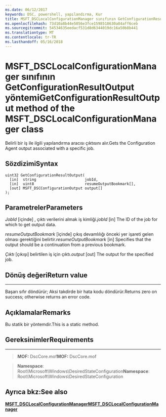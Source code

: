 ```yaml
---
ms.date: 06/12/2017
keywords: DSC, powershell, yapılandırma, Kur
title: MSFT_DSCLocalConfigurationManager sınıfının GetConfigurationResultOutput yöntemi
ms.openlocfilehash: 73d10a8b44e5056e3fce1598518630a84aff6ceb
ms.sourcegitcommit: 54534635eedacf531d8d6344019dc16a50b8b441
ms.translationtype: MT
ms.contentlocale: tr-TR
ms.lasthandoff: 05/16/2018
---
```

# <a name="getconfigurationresultoutput-method-of-the-msftdsclocalconfigurationmanager-class"></a><span data-ttu-id="edf85-103">MSFT_DSCLocalConfigurationManager sınıfının GetConfigurationResultOutput yöntemi</span><span class="sxs-lookup"><span data-stu-id="edf85-103">GetConfigurationResultOutput method of the MSFT_DSCLocalConfigurationManager class</span></span>

<span data-ttu-id="edf85-104">Belirli bir iş ile ilgili yapılandırma aracısı çıktısını alır.</span><span class="sxs-lookup"><span data-stu-id="edf85-104">Gets the Configuration Agent output associated with a specific job.</span></span>

<a name="syntax"></a><span data-ttu-id="edf85-105">Sözdizimi</span><span class="sxs-lookup"><span data-stu-id="edf85-105">Syntax</span></span>
------

```mof
uint32 GetConfigurationResultOutput(
  [in]  string                      jobId,
  [in]  uint8                       resumeOutputBookmark[],
  [out] MSFT_DSCConfigurationOutput output[]
);
```

<a name="parameters"></a><span data-ttu-id="edf85-106">Parametreler</span><span class="sxs-lookup"><span data-stu-id="edf85-106">Parameters</span></span>
----------

<span data-ttu-id="edf85-107">*JobId* \[içinde\] , çıktı verilerini almak iş kimliği.</span><span class="sxs-lookup"><span data-stu-id="edf85-107">*jobId* \[in\] The ID of the job for which to get output data.</span></span>

<span data-ttu-id="edf85-108">*resumeOutputBookmark* \[içinde\] çıkış devamlılığı önceki yer işareti gelen olması gerektiğini belirtir.</span><span class="sxs-lookup"><span data-stu-id="edf85-108">*resumeOutputBookmark* \[in\] Specifies that the output should be a continuation from a previous bookmark.</span></span>

<span data-ttu-id="edf85-109">*Çıktı* \[çıkışı\] belirtilen iş için çıktı.</span><span class="sxs-lookup"><span data-stu-id="edf85-109">*output* \[out\] The output for the specified job.</span></span>

## <a name="return-value"></a><span data-ttu-id="edf85-110">Dönüş değeri</span><span class="sxs-lookup"><span data-stu-id="edf85-110">Return value</span></span>
------------

<span data-ttu-id="edf85-111">Başarı sıfır döndürür; Aksi takdirde bir hata kodu döndürür.</span><span class="sxs-lookup"><span data-stu-id="edf85-111">Returns zero on success; otherwise returns an error code.</span></span>

## <a name="remarks"></a><span data-ttu-id="edf85-112">Açıklamalar</span><span class="sxs-lookup"><span data-stu-id="edf85-112">Remarks</span></span>

<span data-ttu-id="edf85-113">Bu statik bir yöntemdir.</span><span class="sxs-lookup"><span data-stu-id="edf85-113">This is a static method.</span></span>

## <a name="requirements"></a><span data-ttu-id="edf85-114">Gereksinimler</span><span class="sxs-lookup"><span data-stu-id="edf85-114">Requirements</span></span>
------------
><span data-ttu-id="edf85-115">**MOF:** DscCore.mof</span><span class="sxs-lookup"><span data-stu-id="edf85-115">**MOF:** DscCore.mof</span></span>

><span data-ttu-id="edf85-116">**Namespace**: Root\Microsoft\Windows\DesiredStateConfiguration</span><span class="sxs-lookup"><span data-stu-id="edf85-116">**Namespace**: Root\Microsoft\Windows\DesiredStateConfiguration</span></span>


## <a name="see-also"></a><span data-ttu-id="edf85-117">Ayrıca bkz:</span><span class="sxs-lookup"><span data-stu-id="edf85-117">See also</span></span>


[<span data-ttu-id="edf85-118">**MSFT_DSCLocalConfigurationManager**</span><span class="sxs-lookup"><span data-stu-id="edf85-118">**MSFT_DSCLocalConfigurationManager**</span></span>](msft-dsclocalconfigurationmanager.md)